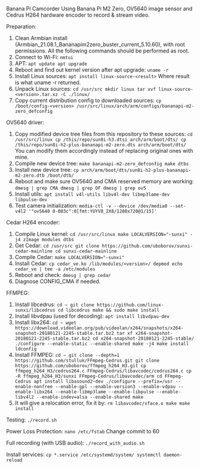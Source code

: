 Banana Pi Camcorder
Using Banana Pi M2 Zero, OV5640 image sensor and Cedrus H264 hardware encoder to record & stream video. 

Preparation:
1. Clean Armbian install (Armbian_21.08.1_Bananapim2zero_buster_current_5.10.60), with root permissions. All the following commands should be performed as root.
2. Connect to Wi-Fi:
`nmtui`
3. APT:
`apt update
apt upgrade`
4. Reboot and find out kernel version after apt upgrade:
`uname -r`
5. Install Linux sources:
`apt install linux-source-<result>`
Where result is what uname -r returned.
6. Unpack Linux sources:
`cd /usr/src
mkdir linux
tar xvf linux-source-<version>.tar.xz -C ./linux/`
7. Copy current distribution config to downloaded sources:
`cp /boot/config-<version> /usr/src/linux/arch/arm/configs/bananapi-m2-zero_defconfig`

OV5640 driver:
1. Copy modified device tree files from this repository to these sources:
`cd /usr/src/linux
cp /this/repo/sun8i-h3.dtsi arch/arm/boot/dts/
cp /this/repo/sun8i-h2-plus-bananapi-m2-zero.dts arch/arm/boot/dts/`
You can modify them accordingly instead of replacing original ones with mine.
2. Compile new device tree:
`make bananapi-m2-zero_defconfig
make dtbs`
3. Install new device tree:
`cp arch/arm/boot/dts/sun8i-h2-plus-bananapi-m2-zero.dtb /boot/dtb/`
4. Reboot and make sure OV5640 and CMA reserved memory are working:
`dmesg | grep CMA
dmesg | grep OF
dmesg | grep ov5`
5. Install utils:
`apt install v4l-utils libv4l-dev libmp3lame-dev libpulse-dev`
6. Test camera initialization:
`media-ctl -v --device /dev/media0 --set-v4l2 '"ov5640 0-003c":0[fmt:YUYV8_2X8/1280x720@1/15]'`

Cedar H264 encoder:
1. Compile Linux kernel:
`cd /usr/src/linux
make LOCALVERSION="-sunxi" -j4 zImage modules dtbs`
2. Get Cedar:
`cd /usr/src
git clone https://github.com/uboborov/sunxi-cedar-mainline
cd sunxi-cedar-mainline`
3. Compile Cedar:
`make LOCALVERSION="-sunxi"`
4. Install Cedar:
`cp cedar_ve.ko /lib/modules/<version>/
depmod
echo cedar_ve | tee -a /etc/modules`
5. Reboot and check:
`dmesg | grep cedar`
6. Diagnose CONFIG_CMA if needed.

FFMPEG:
1. Install libcedrus:
`cd ~
git clone https://github.com/linux-sunxi/libcedrus
cd libcedrus
make && sudo make install`
2. Install libvdpau (used for decoding):
`apt install libvdpau-dev`
3. Install libx264:
`cd ~
wget https://download.videolan.org/pub/videolan/x264/snapshots/x264-snapshot-20180121-2245-stable.tar.bz2
tar xf x264-snapshot-20180121-2245-stable.tar.bz2
cd x264-snapshot-20180121-2245-stable/
./configure --enable-static --enable-shared
make -j4
make install
ldconfig`
4. Install FFMPEG:
`cd ~
git clone --depth=1 https://github.com/stulluk/FFmpeg-Cedrus.git
git clone https://github.com/uboborov/ffmpeg_h264_H3.git
cp ffmpeg_h264_H3/cedrus264.c FFmpeg-Cedrus/libavcodec/cedrus264.c
cp -R ffmpeg_h264_H3/sunxi FFmpeg-Cedrus/libavcodec/arm
cd FFmpeg-Cedrus
apt install libasound2-dev
./configure --prefix=/usr --enable-nonfree --enable-gpl --enable-version3 --enable-vdpau --enable-libx264 --enable-libmp3lame --enable-libpulse --enable-libv4l2 --enable-indev=alsa --enable-shared
make`
5. It will give a relocation error, fix it by:
`rm libavcodec/xface.o
make
make install`

Testing:
`./record.sh`

Power Loss Protection:
`nano /etc/fstab`
Change commit to 60

Full recording (with USB audio):
`./record_with_audio.sh`

Install services:
`cp *.service /etc/systemd/system/
systemctl daemon-reload`
